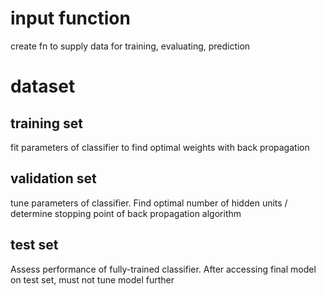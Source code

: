 # input function
create fn to supply data for training, evaluating, prediction

# dataset
## training set
fit parameters of classifier to find optimal weights with back propagation

## validation set
tune parameters of classifier. Find optimal number of hidden units / determine stopping point of back propagation algorithm

## test set
Assess performance of fully-trained classifier. After accessing final model on test set, must not tune model further









